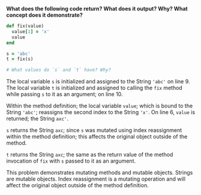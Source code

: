 **What does the following code return? What does it output? Why? What concept does it demonstrate?**

```ruby
def fix(value)
  value[1] = 'x'
  value
end

s = 'abc'
t = fix(s)

# What values do `s` and `t` have? Why?
```

The local variable `s` is initialized and assigned to the String `'abc'` on line 9. The local variable `t` is initialized and assigned to calling the `fix` method while passing `s` to it as an argument; on line 10.

Within the method definition; the local variable `value`; which is bound to the String `'abc'`; reassigns the second index to the String `'x'`. On line 6, `value` is returned; the String `axc'`.

`s` returns the String `axc`; since `s` was mutated using index reassignment within the method definition; this affects the original object outside of the method.

`t` returns the String `axc`; the same as the return value of the method invocation of `fix` with `s` passed to it as an argument.

This problem demonstrates mutating methods and mutable objects. Strings are mutable objects. Index reassignment is a mutating operation and will affect the original object outside of the method definition.